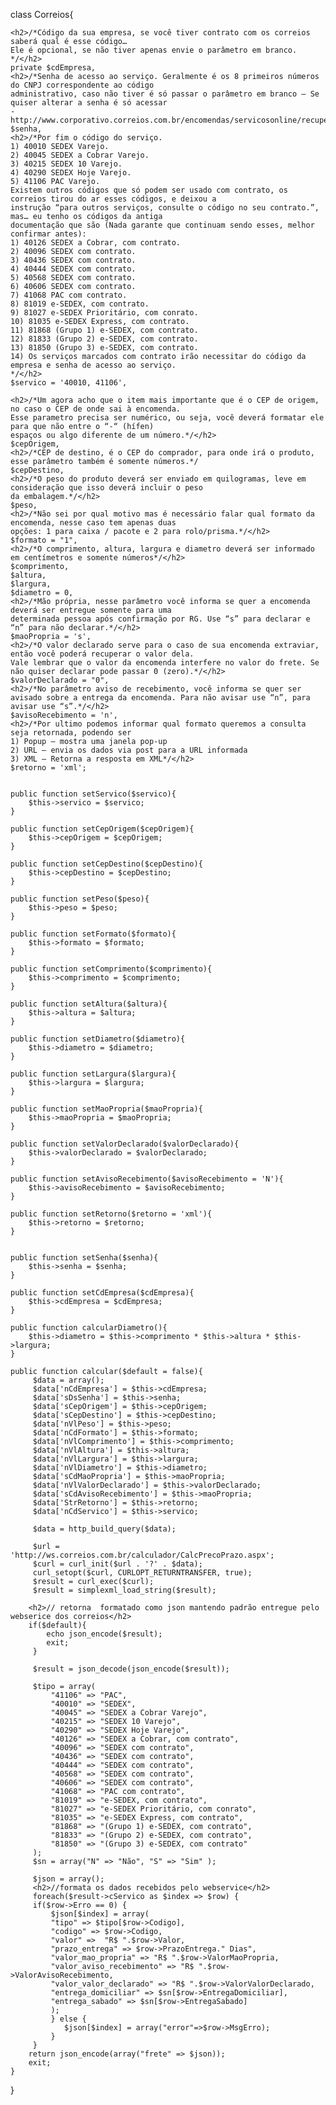 
class Correios{

	<h2>/*Código da sua empresa, se você tiver contrato com os correios saberá qual é esse código… 
	Ele é opcional, se não tiver apenas envie o parâmetro em branco.	*/</h2>	
	private $cdEmpresa,
	<h2>/*Senha de acesso ao serviço. Geralmente é os 8 primeiros números do CNPJ correspondente ao código
	administrativo, caso não tiver é só passar o parâmetro em branco – Se quiser alterar a senha é só acessar 
	- http://www.corporativo.correios.com.br/encomendas/servicosonline/recuperaSenha*/</h2>
	$senha,
	<h2>/*Por fim o código do serviço.
	1) 40010 SEDEX Varejo.
	2) 40045 SEDEX a Cobrar Varejo.
	3) 40215 SEDEX 10 Varejo.
	4) 40290 SEDEX Hoje Varejo.
	5) 41106 PAC Varejo.
	Existem outros códigos que só podem ser usado com contrato, os correios tirou do ar esses códigos, e deixou a 
	instrução “para outros serviços, consulte o código no seu contrato.”, mas… eu tenho os códigos da antiga 
	documentação que são (Nada garante que continuam sendo esses, melhor confirmar antes):
	1) 40126 SEDEX a Cobrar, com contrato.
	2) 40096 SEDEX com contrato.
	3) 40436 SEDEX com contrato.
	4) 40444 SEDEX com contrato.
	5) 40568 SEDEX com contrato.
	6) 40606 SEDEX com contrato.
	7) 41068 PAC com contrato.
	8) 81019 e-SEDEX, com contrato.
	9) 81027 e-SEDEX Prioritário, com conrato.
	10) 81035 e-SEDEX Express, com contrato.
	11) 81868 (Grupo 1) e-SEDEX, com contrato.
	12) 81833 (Grupo 2) e-SEDEX, com contrato.
	13) 81850 (Grupo 3) e-SEDEX, com contrato.
	14) Os serviços marcados com contrato irão necessitar do código da empresa e senha de acesso ao serviço.
	*/</h2>
	$servico = '40010, 41106',
	
	<h2>/*Um agora acho que o item mais importante que é o CEP de origem, no caso o CEP de onde sai à encomenda. 
	Esse parametro precisa ser numérico, ou seja, você deverá formatar ele para que não entre o “-“ (hífen) 
	espaços ou algo diferente de um número.*/</h2>
	$cepOrigem,
	<h2>/*CEP de destino, é o CEP do comprador, para onde irá o produto, esse parâmetro também é somente números.*/
	$cepDestino,
	<h2>/*O peso do produto deverá ser enviado em quilogramas, leve em consideração que isso deverá incluir o peso 
	da embalagem.*/</h2>
	$peso,
	<h2>/*Não sei por qual motivo mas é necessário falar qual formato da encomenda, nesse caso tem apenas duas
	opções: 1 para caixa / pacote e 2 para rolo/prisma.*/</h2>
	$formato = "1",
	<h2>/*O comprimento, altura, largura e diametro deverá ser informado em centímetros e somente números*/</h2>
	$comprimento,
	$altura,
	$largura,
	$diametro = 0,
	<h2>/*Mão própria, nesse parâmetro você informa se quer a encomenda deverá ser entregue somente para uma 
	determinada pessoa após confirmação por RG. Use “s” para declarar e “n” para não declarar.*/</h2>
	$maoPropria = 's',
	<h2>/*O valor declarado serve para o caso de sua encomenda extraviar, então você poderá recuperar o valor dela.
	Vale lembrar que o valor da encomenda interfere no valor do frete. Se não quiser declarar pode passar 0 (zero).*/</h2>
	$valorDeclarado = "0",
	<h2>/*No parâmetro aviso de recebimento, você informa se quer ser avisado sobre a entrega da encomenda. Para não avisar use “n”, para avisar use “s”.*/</h2>
	$avisoRecebimento = 'n',
	<h2>/*Por ultimo podemos informar qual formato queremos a consulta seja retornada, podendo ser
	1) Popup – mostra uma janela pop-up
	2) URL – envia os dados via post para a URL informada
	3) XML – Retorna a resposta em XML*/</h2>
	$retorno = 'xml';
	
	
	public function setServico($servico){
		$this->servico = $servico;
	}
	
	public function setCepOrigem($cepOrigem){
		$this->cepOrigem = $cepOrigem;
	}
	
	public function setCepDestino($cepDestino){
		$this->cepDestino = $cepDestino;
	}
	
	public function setPeso($peso){
		$this->peso = $peso;
	}
	
	public function setFormato($formato){
		$this->formato = $formato;
	}
	
	public function setComprimento($comprimento){
		$this->comprimento = $comprimento;
	}
	
	public function setAltura($altura){
		$this->altura = $altura;
	}

	public function setDiametro($diametro){
		$this->diametro = $diametro;
	}

	public function setLargura($largura){
		$this->largura = $largura;
	}
	
	public function setMaoPropria($maoPropria){
		$this->maoPropria = $maoPropria;
	}
	
	public function setValorDeclarado($valorDeclarado){
		$this->valorDeclarado = $valorDeclarado;
	}
	
	public function setAvisoRecebimento($avisoRecebimento = 'N'){
		$this->avisoRecebimento = $avisoRecebimento;
	} 
	
	public function setRetorno($retorno = 'xml'){
		$this->retorno = $retorno;
	}
	
	
	public function setSenha($senha){
		$this->senha = $senha;
	}
	
	public function setCdEmpresa($cdEmpresa){
		$this->cdEmpresa = $cdEmpresa;
	}
	
	public function calcularDiametro(){
		$this->diametro = $this->comprimento * $this->altura * $this->largura;
	}
	
	public function calcular($default = false){
		 $data = array();
		 $data['nCdEmpresa'] = $this->cdEmpresa;
		 $data['sDsSenha'] = $this->senha;
		 $data['sCepOrigem'] = $this->cepOrigem;
		 $data['sCepDestino'] = $this->cepDestino;
		 $data['nVlPeso'] = $this->peso;
		 $data['nCdFormato'] = $this->formato;
		 $data['nVlComprimento'] = $this->comprimento;
		 $data['nVlAltura'] = $this->altura;
		 $data['nVlLargura'] = $this->largura;
		 $data['nVlDiametro'] = $this->diametro;
		 $data['sCdMaoPropria'] = $this->maoPropria;
		 $data['nVlValorDeclarado'] = $this->valorDeclarado;
		 $data['sCdAvisoRecebimento'] = $this->maoPropria;
		 $data['StrRetorno'] = $this->retorno;
		 $data['nCdServico'] = $this->servico;
	
		 $data = http_build_query($data);
		
		 $url = 'http://ws.correios.com.br/calculador/CalcPrecoPrazo.aspx';
		 $curl = curl_init($url . '?' . $data);
		 curl_setopt($curl, CURLOPT_RETURNTRANSFER, true);
		 $result = curl_exec($curl);
		 $result = simplexml_load_string($result);
		
		<h2>// retorna  formatado como json mantendo padrão entregue pelo webserice dos correios</h2>
		if($default){
		    echo json_encode($result);
			exit;
		 }
		
		 $result = json_decode(json_encode($result));
		
		 $tipo = array(
			 "41106" => "PAC",
			 "40010" => "SEDEX",
			 "40045" => "SEDEX a Cobrar Varejo",
			 "40215" => "SEDEX 10 Varejo",
			 "40290" => "SEDEX Hoje Varejo",
			 "40126" => "SEDEX a Cobrar, com contrato",
			 "40096" => "SEDEX com contrato",
			 "40436" => "SEDEX com contrato",
			 "40444" => "SEDEX com contrato",
			 "40568" => "SEDEX com contrato",
			 "40606" => "SEDEX com contrato",
			 "41068" => "PAC com contrato",
		   	 "81019" => "e-SEDEX, com contrato",
			 "81027" => "e-SEDEX Prioritário, com conrato",
			 "81035" => "e-SEDEX Express, com contrato",
			 "81868" => "(Grupo 1) e-SEDEX, com contrato",
			 "81833" => "(Grupo 2) e-SEDEX, com contrato",
			 "81850" => "(Grupo 3) e-SEDEX, com contrato"
		 );
		 $sn = array("N" => "Não", "S" => "Sim" );
		
		 $json = array();	
		 <h2>//formata os dados recebidos pelo webservice</h2>
		 foreach($result->cServico as $index => $row) {
		 if($row->Erro == 0) {
			 $json[$index] = array(
			 "tipo" => $tipo[$row->Codigo],
			 "codigo" => $row->Codigo,
			 "valor" =>  "R$ ".$row->Valor,
			 "prazo_entrega" => $row->PrazoEntrega." Dias",
			 "valor_mao_propria" => "R$ ".$row->ValorMaoPropria,
			 "valor_aviso_recebimento" => "R$ ".$row->ValorAvisoRecebimento,
			 "valor_valor_declarado" => "R$ ".$row->ValorValorDeclarado,
			 "entrega_domiciliar" => $sn[$row->EntregaDomiciliar],
			 "entrega_sabado" => $sn[$row->EntregaSabado]
			 );	 
			 } else {
				$json[$index] = array("error"=>$row->MsgErro);
			 }
		 }
		return json_encode(array("frete" => $json));
		exit;
	}
	
	
}
